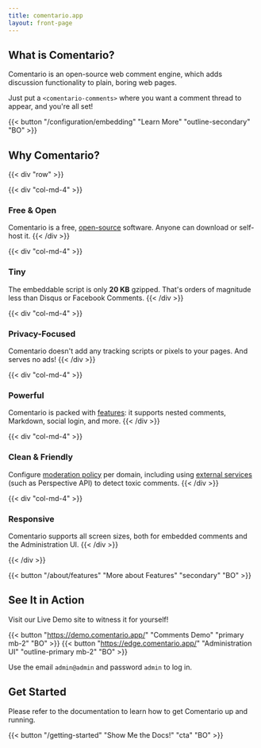 ```yaml
---
title: comentario.app
layout: front-page
---
```


## What is Comentario?

Comentario is an open-source web comment engine, which adds discussion functionality to plain, boring web pages.

Just put a `<comentario-comments>` where you want a comment thread to appear, and you're all set!

{{< button "/configuration/embedding" "Learn More" "outline-secondary" "BO" >}}

## Why Comentario?

{{< div "row" >}}

{{< div "col-md-4" >}}
### Free & Open

Comentario is a free, [open-source](/about/source-code) software. Anyone can download or self-host it.
{{< /div >}}

{{< div "col-md-4" >}}
### Tiny

The embeddable script is only **20 KB** gzipped. That's orders of magnitude less than Disqus or Facebook Comments.
{{< /div >}}

{{< div "col-md-4" >}}
### Privacy-Focused

Comentario doesn't add any tracking scripts or pixels to your pages. And serves no ads!
{{< /div >}}

{{< div "col-md-4" >}}
### Powerful

Comentario is packed with [features](/about/features): it supports nested comments, Markdown, social login, and more.
{{< /div >}}

{{< div "col-md-4" >}}
### Clean & Friendly

Configure [moderation policy](/configuration/frontend/domain/moderation) per domain, including using [external services](/configuration/frontend/domain/extensions) (such as Perspective API) to detect toxic comments.
{{< /div >}}

{{< div "col-md-4" >}}
### Responsive

Comentario supports all screen sizes, both for embedded comments and the Administration UI.
{{< /div >}}

{{< /div >}}

{{< button "/about/features" "More about Features" "secondary" "BO" >}}


## See It in Action

Visit our Live Demo site to witness it for yourself!

{{< button "https://demo.comentario.app/" "Comments Demo" "primary mb-2" "BO" >}}
{{< button "https://edge.comentario.app/" "Administration UI" "outline-primary mb-2" "BO" >}}

Use the email `admin@admin` and password `admin` to log in.


## Get Started

Please refer to the [](/getting-started) documentation to learn how to get Comentario up and running.

{{< button "/getting-started" "Show Me the Docs!" "cta" "BO" >}}
